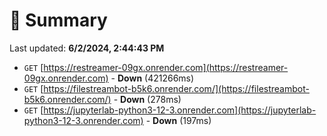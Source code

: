 # 📖 Summary
Last updated: **6/2/2024, 2:44:43 PM**

- `GET` [https://restreamer-09gx.onrender.com](https://restreamer-09gx.onrender.com) - **Down** (421266ms)
- `GET` [https://filestreambot-b5k6.onrender.com/](https://filestreambot-b5k6.onrender.com/) - **Down** (278ms)
- `GET` [https://jupyterlab-python3-12-3.onrender.com](https://jupyterlab-python3-12-3.onrender.com) - **Down** (197ms)
